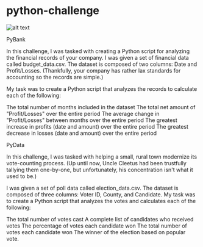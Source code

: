# python-challenge

![alt text](https://qph.fs.quoracdn.net/main-qimg-6cdf1232b1f705573716e1c3733a7bbc.webp)

PyBank

In this challenge, I was tasked with creating a Python script for analyzing the financial records of your company. I was given a set of financial data called budget_data.csv. The dataset is composed of two columns: Date and Profit/Losses. (Thankfully, your company has rather lax standards for accounting so the records are simple.)

My task was to create a Python script that analyzes the records to calculate each of the following:

The total number of months included in the dataset
The total net amount of "Profit/Losses" over the entire period
The average change in "Profit/Losses" between months over the entire period
The greatest increase in profits (date and amount) over the entire period
The greatest decrease in losses (date and amount) over the entire period

PyData

In this challenge, I was tasked with helping a small, rural town modernize its vote-counting process. (Up until now, Uncle Cleetus had been trustfully tallying them one-by-one, but unfortunately, his concentration isn't what it used to be.)

I was given a set of poll data called election_data.csv. The dataset is composed of three columns: Voter ID, County, and Candidate. My task was to create a Python script that analyzes the votes and calculates each of the following:

The total number of votes cast
A complete list of candidates who received votes
The percentage of votes each candidate won
The total number of votes each candidate won
The winner of the election based on popular vote.

